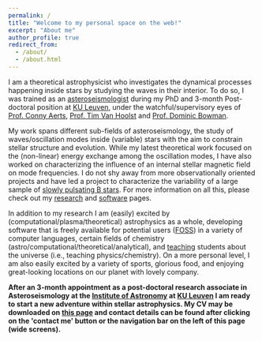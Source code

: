 ```yaml
---
permalink: /
title: "Welcome to my personal space on the web!"
excerpt: "About me"
author_profile: true
redirect_from: 
  - /about/
  - /about.html
---
```


I am a theoretical astrophysicist who investigates the dynamical processes happening inside stars by studying the waves in their interior.
To do so, I was trained as an [asteroseismologist](https://en.wikipedia.org/wiki/Asteroseismology) during my PhD and 3-month Post-doctoral position at [KU Leuven](https://www.kuleuven.be/english/), under the watchful/supervisory eyes of [Prof. Conny Aerts](https://fys.kuleuven.be/ster/staff/conny-aerts), [Prof. Tim Van Hoolst](https://www.kuleuven.be/wieiswie/en/person/00012864) and [Prof. Dominic Bowman](https://dbowman234.github.io).

My work spans different sub-fields of asteroseismology, the study of waves/oscillation modes inside (variable) stars with the aim to constrain stellar structure and evolution.
While my latest theoretical work focused on the (non-linear) energy exchange among the oscillation modes, I have also worked on characterizing the influence of an internal stellar magnetic field on mode frequencies.
I do not shy away from more observationally oriented projects and have led a project to characterize the variability of a large sample of [slowly pulsating B stars](https://en.wikipedia.org/wiki/Slowly_pulsating_B-type_star).
For more information on all this, please check out my [research](https://jvb11.github.io/research) and [software](https://jvb11.github.io/software) pages.

In addition to my research I am (easily) excited by (computational/plasma/theoretical) astrophysics as a whole, developing software that is freely available for potential users ([FOSS](https://en.wikipedia.org/wiki/Free_and_open-source_software)) in a variety of computer languages, certain fields of chemistry (astro/computational/theoretical/analytical), and [teaching](https://jvb11.github.io/teaching) students about the universe (i.e., teaching physics/chemistry).
On a more personal level, I am also easily excited by a variety of sports, glorious food, and enjoying great-looking locations on our planet with lovely company.

**After an 3-month appointment as a post-doctoral research associate in Asteroseismology at the [Institute of Astronomy](https://fys.kuleuven.be/ster) at [KU Leuven](https://www.kuleuven.be/english/) I am ready to start a new adventure within stellar astrophysics. My CV may be downloaded on [this page](https://jvb11.github.io/cv) and contact details can be found after clicking on the 'contact me' button or the navigation bar on the left of this page (wide screens).**

<!-- I was a Research Associate in Asteroseismology at the [Institute of Astronomy](https://fys.kuleuven.be/ster) at [KU Leuven](https://www.kuleuven.be/english/), Belgium until December 2023, after having finished my Ph. D. in September 2023, and am now exploring opportunities to continue my research career. I earned my B. Sc. and M. Sc. in Chemistry ('Chemie') from the [University of Antwerp](https://www.uantwerpen.be/en/) and my M. Sc. and Ph. D. in Astronomy & Astrophysics from [KU Leuven](https://www.kuleuven.be/english/). -->

<!-- My work has been [published](https://jvb11.github.io/publications) in *Astronomy & Astrophysics*. The topic of my research was centered around asteroseismology, which is the study of waves inside (variable) stars with the aim of characterizing the internal structure of stars so that theoretical models of their evolution and structure can be improved. I primarily focused my [research](https://jvb11.github.io/research) on the energy exchange among (gravity) waves propagating inside (variable) stars, which is also known as non-linear (gravity) mode coupling. In addition, some of my research papers discussed the influence of magnetic fields on gravity waves inside stars.<sup id="a1">[1](#fn1)</sup>  -->

<!-- In addition to asteroseismology, I am interested in a broad variety of topics that for example include (plasma/stellar) astrophysics, planetary sciences, applied mathematics (for a wide variety of purposes), astrochemistry, ... 
One could state that I take lifelong scientific learning (very) seriously, as I tend to enjoy reading research papers in a variety of scientific fields.
Any proposal for collaborative research within these or similar topics of interest is therefore welcome.<sup id="a2">[2](#fn2)</sup>  -->

<!-- I enjoyed [teaching](https://jvb11.github.io/teaching) in (generic) freshman university-level physics courses, and enjoyed having been a tutor in chemistry / physics / mathematics at the secondary education level. I furthermore co-authored a Python exercise (in Dutch, my mother tongue) at the freshman (university) level that taught students how to visualize physical processes.
By doing so, I hope to have (at least partially) contributed positively to the scientific formation of the next generation of scientists. -->

<!-- <sub><a name="fn1">1</a>: There is a difference between a gravity wave and a gravitational wave. Whereas the latter ripples the space-time continuum and is created by extremely energetic events such as the merger of a neutron star and a black hole, the former is much less energetic and therefore can be detected in less energy-dense environments, such as the interior of a star (:slightly_smiling_face:). Gravity waves can be found 'closer to home': some of the waves propagating in the deep oceans of our planet Earth are gravity waves, because they are restored by [buoyancy](https://en.wikipedia.org/wiki/Buoyancy).</sub>

<sub><a name="fn2">2</a>: Opportunities that allow me to branch out into a new reseach area are most welcome! Should you wish to contact me concering such an opportunity, you may find my contact details on the left of this web page.</sub> -->
